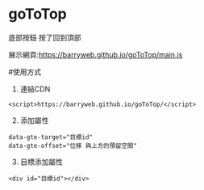 # goToTop
底部按鈕 按了回到頂部

展示網頁:https://barryweb.github.io/goToTop/main.js

#使用方式

1. 連結CDN
```
<script>https://barryweb.github.io/goToTop/</script>
```
2. 添加屬性
```
data-gte-target="目標id" 
data-gte-offset="位移 與上方的預留空間"
```
3. 目標添加屬性
```
<div id="目標id"></div>
```

